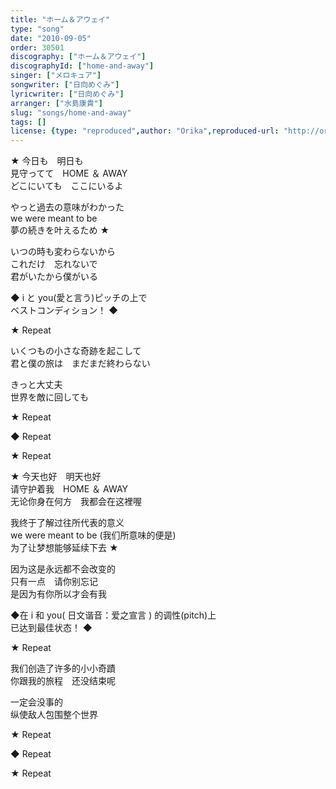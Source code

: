 ```yaml
---
title: "ホーム＆アウェイ"
type: "song"
date: "2010-09-05"
order: 30501
discography: ["ホーム＆アウェイ"]
discographyId: ["home-and-away"]
singer: ["メロキュア"]
songwriter: ["日向めぐみ"]
lyricwriter: ["日向めぐみ"]
arranger: ["水島康貴"]
slug: "songs/home-and-away"
tags: []
license: {type: "reproduced",author: "Orika",reproduced-url: "http://orikamushi.myweb.hinet.net/",reproduced-website: "織歌蟲網站"}
---
```


★ 今日も　明日も   
見守ってて　HOME ＆ AWAY   
どこにいても　ここにいるよ   
  
やっと過去の意味がわかった   
we were meant to be   
夢の続きを叶えるため ★   
  
いつの時も変わらないから   
これだけ　忘れないで   
君がいたから僕がいる   
  
◆ i と you(愛と言う)ピッチの上で   
ベストコンディション！ ◆   
  
★ Repeat   
  
いくつもの小さな奇跡を起こして   
君と僕の旅は　まだまだ終わらない   
  
きっと大丈夫   
世界を敵に回しても   
  
★ Repeat   
  
◆ Repeat   
  
★ Repeat   
  
★ 今天也好　明天也好  
请守护着我　HOME ＆ AWAY   
无论你身在何方　我都会在这裡喔  
  
我终于了解过往所代表的意义  
we were meant to be (我们所意味的便是)  
为了让梦想能够延续下去 ★   
  
因为这是永远都不会改变的  
只有一点　请你别忘记  
是因为有你所以才会有我  
  
◆在 i 和 you( 日文谐音：爱之宣言 ) 的调性(pitch)上   
已达到最佳状态！ ◆   
  
★ Repeat   
  
我们创造了许多的小小奇蹟  
你跟我的旅程　还没结束呢  
  
一定会没事的  
纵使敌人包围整个世界  
  
★ Repeat   
  
◆ Repeat   
  
★ Repeat
